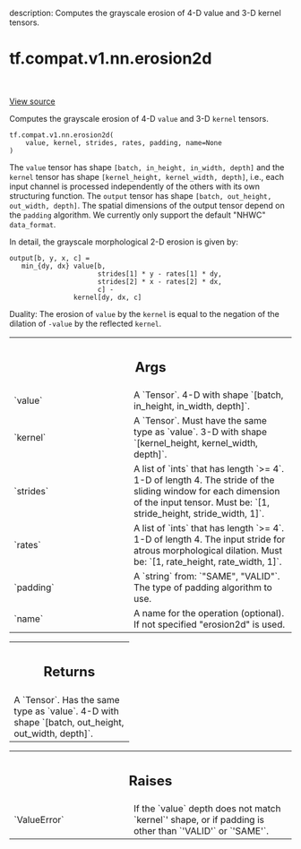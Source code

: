 description: Computes the grayscale erosion of 4-D value and 3-D kernel tensors.

<div itemscope itemtype="http://developers.google.com/ReferenceObject">
<meta itemprop="name" content="tf.compat.v1.nn.erosion2d" />
<meta itemprop="path" content="Stable" />
</div>

# tf.compat.v1.nn.erosion2d

<!-- Insert buttons and diff -->

<table class="tfo-notebook-buttons tfo-api nocontent" align="left">

</table>

<a target="_blank" href="/code/stable/tensorflow/python/ops/nn_ops.py">View source</a>



Computes the grayscale erosion of 4-D `value` and 3-D `kernel` tensors.

<pre class="devsite-click-to-copy prettyprint lang-py tfo-signature-link">
<code>tf.compat.v1.nn.erosion2d(
    value, kernel, strides, rates, padding, name=None
)
</code></pre>



<!-- Placeholder for "Used in" -->

The `value` tensor has shape `[batch, in_height, in_width, depth]` and the
`kernel` tensor has shape `[kernel_height, kernel_width, depth]`, i.e.,
each input channel is processed independently of the others with its own
structuring function. The `output` tensor has shape
`[batch, out_height, out_width, depth]`. The spatial dimensions of the
output tensor depend on the `padding` algorithm. We currently only support the
default "NHWC" `data_format`.

In detail, the grayscale morphological 2-D erosion is given by:

    output[b, y, x, c] =
       min_{dy, dx} value[b,
                          strides[1] * y - rates[1] * dy,
                          strides[2] * x - rates[2] * dx,
                          c] -
                    kernel[dy, dx, c]

Duality: The erosion of `value` by the `kernel` is equal to the negation of
the dilation of `-value` by the reflected `kernel`.

<!-- Tabular view -->
 <table class="responsive fixed orange">
<colgroup><col width="214px"><col></colgroup>
<tr><th colspan="2"><h2 class="add-link">Args</h2></th></tr>

<tr>
<td>
`value`
</td>
<td>
A `Tensor`. 4-D with shape `[batch, in_height, in_width, depth]`.
</td>
</tr><tr>
<td>
`kernel`
</td>
<td>
A `Tensor`. Must have the same type as `value`.
3-D with shape `[kernel_height, kernel_width, depth]`.
</td>
</tr><tr>
<td>
`strides`
</td>
<td>
A list of `ints` that has length `>= 4`.
1-D of length 4. The stride of the sliding window for each dimension of
the input tensor. Must be: `[1, stride_height, stride_width, 1]`.
</td>
</tr><tr>
<td>
`rates`
</td>
<td>
A list of `ints` that has length `>= 4`.
1-D of length 4. The input stride for atrous morphological dilation.
Must be: `[1, rate_height, rate_width, 1]`.
</td>
</tr><tr>
<td>
`padding`
</td>
<td>
A `string` from: `"SAME", "VALID"`.
The type of padding algorithm to use.
</td>
</tr><tr>
<td>
`name`
</td>
<td>
A name for the operation (optional). If not specified "erosion2d"
is used.
</td>
</tr>
</table>



<!-- Tabular view -->
 <table class="responsive fixed orange">
<colgroup><col width="214px"><col></colgroup>
<tr><th colspan="2"><h2 class="add-link">Returns</h2></th></tr>
<tr class="alt">
<td colspan="2">
A `Tensor`. Has the same type as `value`.
4-D with shape `[batch, out_height, out_width, depth]`.
</td>
</tr>

</table>



<!-- Tabular view -->
 <table class="responsive fixed orange">
<colgroup><col width="214px"><col></colgroup>
<tr><th colspan="2"><h2 class="add-link">Raises</h2></th></tr>

<tr>
<td>
`ValueError`
</td>
<td>
If the `value` depth does not match `kernel`' shape, or if
padding is other than `'VALID'` or `'SAME'`.
</td>
</tr>
</table>

